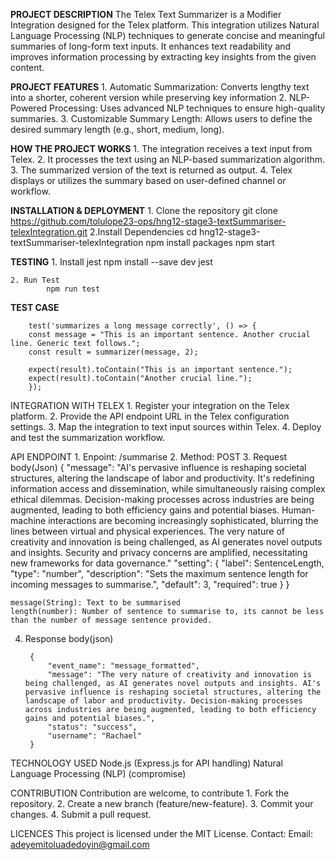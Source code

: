 **﻿PROJECT DESCRIPTION**
    The Telex Text Summarizer is a Modifier Integration designed for the Telex platform. This integration utilizes Natural Language Processing (NLP) techniques to generate concise and meaningful summaries of long-form text inputs. It enhances text readability and improves information processing by extracting key insights from the given content.

**PROJECT FEATURES**
    1. Automatic Summarization: Converts lengthy text into a shorter, coherent version while preserving key information
    2. NLP-Powered Processing: Uses advanced NLP techniques to ensure high-quality summaries.
    3. Customizable Summary Length: Allows users to define the desired summary length (e.g., short, medium, long).

**HOW THE PROJECT WORKS**
    1. The integration receives a text input from Telex.
    2. It processes the text using an NLP-based summarization algorithm.
    3. The summarized version of the text is returned as output.
    4. Telex displays or utilizes the summary based on user-defined channel or workflow.

**INSTALLATION & DEPLOYMENT**
    1. Clone the repository
            git clone https://github.com/tolulope23-ops/hng12-stage3-textSummariser-telexIntegration.git
    2.Install Dependencies
            cd hng12-stage3-textSummariser-telexIntegration
            npm install packages
            npm start

**TESTING**
    1. Install jest
            npm install --save dev jest
    
    2. Run Test
            npm run test
    
**TEST CASE**

        test('summarizes a long message correctly', () => {
        const message = "This is an important sentence. Another crucial line. Generic text follows.";
        const result = summarizer(message, 2);
         
        expect(result).toContain("This is an important sentence.");
        expect(result).toContain("Another crucial line.");
        });

INTEGRATION WITH TELEX
    1. Register your integration on the Telex platform.
    2. Provide the API endpoint URL in the Telex configuration settings.
    3. Map the integration to text input sources within Telex.
    4. Deploy and test the summarization workflow.

API ENDPOINT
    1. Enpoint: /summarise
    2. Method: POST
    3. Request body(Json)
        {
            "message": "AI's pervasive influence is reshaping societal structures, altering the landscape of labor and productivity. It's redefining information access and dissemination, while simultaneously raising complex ethical dilemmas. Decision-making processes across industries are being augmented, leading to both efficiency gains and potential biases. Human-machine interactions are becoming increasingly sophisticated, blurring the lines between virtual and physical experiences. The very nature of creativity and innovation is being challenged, as AI generates novel outputs and insights. Security and privacy concerns are amplified, necessitating new frameworks for data governance."
            "setting": {
                "label": SentenceLength,
                "type": "number",
                "description": "Sets the maximum sentence length for incoming messages to summarise.",
                "default": 3,
                "required": true
            }
        }
        
    message(String): Text to be summarised
    length(number): Number of sentence to summarise to, its cannot be less than the number of message sentence provided.
    
4. Response body(json)
 
        {
            "event_name": "message_formatted",
            "message": "The very nature of creativity and innovation is being challenged, as AI generates novel outputs and insights. AI's pervasive influence is reshaping societal structures, altering the landscape of labor and productivity. Decision-making processes across industries are being augmented, leading to both efficiency gains and potential biases.",
            "status": "success",
            "username": "Rachael"
        }
    
TECHNOLOGY USED
    Node.js (Express.js for API handling)
    Natural Language Processing (NLP) (compromise)

CONTRIBUTION
    Contribution are welcome, to contribute
    1. Fork the repository.
    2. Create a new branch (feature/new-feature).
    3. Commit your changes.
    4. Submit a pull request.

LICENCES
    This project is licensed under the MIT License.
    Contact: Email: adeyemitoluadedoyin@gmail.com
